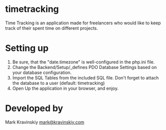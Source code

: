 # timetracking

Time Tracking is an application made for freelancers who would like to keep track of their spent time on different projects.


# Setting up

1. Be sure, that the "date.timezone" is well-configured in the php.ini file.
2. Change the Backend/Setup/_defines PDO Database Settings based on your database configuration.
3. Import the SQL Tables from the included SQL file. Don't forget to attach the database to a user (default: timetracking)
4. Open Up the application in your browser, and enjoy.

# Developed by

Mark Kravinskiy
mark@kravinskiy.com
